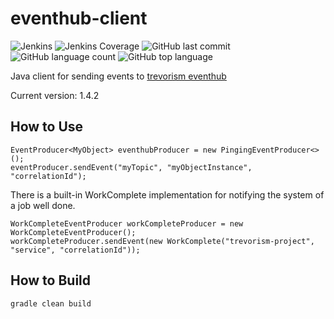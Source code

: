 # eventhub-client
![Jenkins](https://img.shields.io/jenkins/build/http/trevorism-build.eastus.cloudapp.azure.com/eventhub-client)
![Jenkins Coverage](https://img.shields.io/jenkins/coverage/jacoco/http/trevorism-build.eastus.cloudapp.azure.com/eventhub-client)
![GitHub last commit](https://img.shields.io/github/last-commit/trevorism/eventhub-client)
![GitHub language count](https://img.shields.io/github/languages/count/trevorism/eventhub-client)
![GitHub top language](https://img.shields.io/github/languages/top/trevorism/eventhub-client)


Java client for sending events to [trevorism eventhub](https://github.com/trevorism/eventhub)

Current version: 1.4.2

## How to Use 
```
EventProducer<MyObject> eventhubProducer = new PingingEventProducer<>();
eventProducer.sendEvent("myTopic", "myObjectInstance", "correlationId");
```

There is a built-in WorkComplete implementation for notifying the system of a job well done.
```
WorkCompleteEventProducer workCompleteProducer = new WorkCompleteEventProducer();
workCompleteProducer.sendEvent(new WorkComplete("trevorism-project", "service", "correlationId"));
```

## How to Build
`gradle clean build`